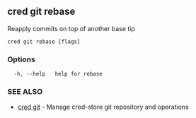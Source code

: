 ## cred git rebase

Reapply commits on top of another base tip

```
cred git rebase [flags]
```

### Options

```
  -h, --help   help for rebase
```

### SEE ALSO

* [cred git](cred_git.md)	 - Manage cred-store git repository and operations


